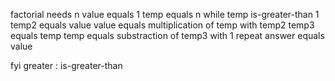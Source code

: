 factorial needs n
value equals 1
temp equals n
while  temp is-greater-than 1
temp2 equals value
value equals multiplication of temp with temp2
temp3 equals temp
temp equals substraction of temp3 with 1
repeat
answer equals value

fyi greater : is-greater-than